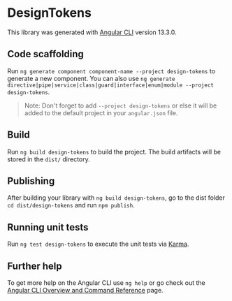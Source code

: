 # DesignTokens

This library was generated with [Angular CLI](https://github.com/angular/angular-cli) version 13.3.0.

## Code scaffolding

Run `ng generate component component-name --project design-tokens` to generate a new component. You can also use `ng generate directive|pipe|service|class|guard|interface|enum|module --project design-tokens`.
> Note: Don't forget to add `--project design-tokens` or else it will be added to the default project in your `angular.json` file. 

## Build

Run `ng build design-tokens` to build the project. The build artifacts will be stored in the `dist/` directory.

## Publishing

After building your library with `ng build design-tokens`, go to the dist folder `cd dist/design-tokens` and run `npm publish`.

## Running unit tests

Run `ng test design-tokens` to execute the unit tests via [Karma](https://karma-runner.github.io).

## Further help

To get more help on the Angular CLI use `ng help` or go check out the [Angular CLI Overview and Command Reference](https://angular.io/cli) page.
